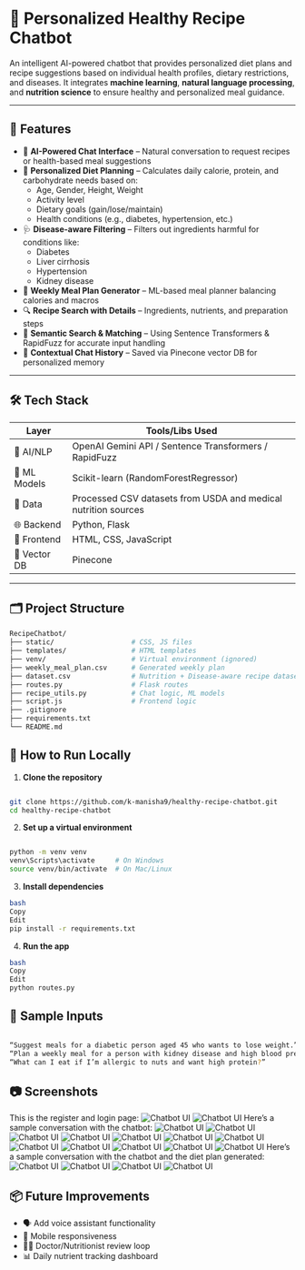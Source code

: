 # 🥗 Personalized Healthy Recipe Chatbot

An intelligent AI-powered chatbot that provides personalized diet plans and recipe suggestions based on individual health profiles, dietary restrictions, and diseases. It integrates **machine learning**, **natural language processing**, and **nutrition science** to ensure healthy and personalized meal guidance.

---

## 📌 Features

- 🧠 **AI-Powered Chat Interface** – Natural conversation to request recipes or health-based meal suggestions
- 🧬 **Personalized Diet Planning** – Calculates daily calorie, protein, and carbohydrate needs based on:
  - Age, Gender, Height, Weight
  - Activity level
  - Dietary goals (gain/lose/maintain)
  - Health conditions (e.g., diabetes, hypertension, etc.)
- 🩺 **Disease-aware Filtering** – Filters out ingredients harmful for conditions like:
  - Diabetes
  - Liver cirrhosis
  - Hypertension
  - Kidney disease
- 📅 **Weekly Meal Plan Generator** – ML-based meal planner balancing calories and macros
- 🔍 **Recipe Search with Details** – Ingredients, nutrients, and preparation steps
- 🧠 **Semantic Search & Matching** – Using Sentence Transformers & RapidFuzz for accurate input handling
- 🧠 **Contextual Chat History** – Saved via Pinecone vector DB for personalized memory

---

## 🛠️ Tech Stack

| Layer        | Tools/Libs Used                                                  |
|--------------|------------------------------------------------------------------|
| 🧠 AI/NLP     | OpenAI Gemini API / Sentence Transformers / RapidFuzz           |
| 🧪 ML Models | Scikit-learn (RandomForestRegressor)                             |
| 🧮 Data       | Processed CSV datasets from USDA and medical nutrition sources  |
| 🌐 Backend    | Python, Flask                                                    |
| 💬 Frontend   | HTML, CSS, JavaScript                                            |
| 🧠 Vector DB  | Pinecone                                                         |

---

## 🗂️ Project Structure

```bash
RecipeChatbot/
├── static/                   # CSS, JS files
├── templates/                # HTML templates
├── venv/                     # Virtual environment (ignored)
├── weekly_meal_plan.csv      # Generated weekly plan
├── dataset.csv               # Nutrition + Disease-aware recipe dataset
├── routes.py                 # Flask routes
├── recipe_utils.py           # Chat logic, ML models
├── script.js                 # Frontend logic
├── .gitignore
├── requirements.txt
└── README.md
```

## 🚀 How to Run Locally

1. **Clone the repository**
```bash

git clone https://github.com/k-manisha9/healthy-recipe-chatbot.git
cd healthy-recipe-chatbot

```
2. **Set up a virtual environment**
```bash

python -m venv venv
venv\Scripts\activate     # On Windows
source venv/bin/activate  # On Mac/Linux
```

3. **Install dependencies**
```bash
bash
Copy
Edit
pip install -r requirements.txt
```
4. **Run the app**
```bash
bash
Copy
Edit
python routes.py
```

## 🧪 Sample Inputs
```bash

“Suggest meals for a diabetic person aged 45 who wants to lose weight.”
“Plan a weekly meal for a person with kidney disease and high blood pressure.”
“What can I eat if I’m allergic to nuts and want high protein?”
```


## 📷 Screenshots
This is the register and login page:
![Chatbot UI](assets/register.jpg)
![Chatbot UI](assets/login.jpg)
Here’s a sample conversation with the chatbot:
![Chatbot UI](assets/normal1.jpg)
![Chatbot UI](assets/normal2.jpg)
![Chatbot UI](assets/normal3.jpg)
![Chatbot UI](assets/disease1.jpg)
![Chatbot UI](assets/disease2.jpg)
![Chatbot UI](assets/disease3.jpg)
![Chatbot UI](assets/details1.jpg)
![Chatbot UI](assets/details2.jpg)
![Chatbot UI](assets/search1.jpg)
![Chatbot UI](assets/search2.jpg)
![Chatbot UI](assets/search3.jpg)
![Chatbot UI](assets/search4.jpg)
Here’s a sample conversation with the chatbot and the diet plan generated:
![Chatbot UI](assets/diet1.jpg)
![Chatbot UI](assets/diet2.jpg)
![Chatbot UI](assets/diet3.jpg)
![Chatbot UI](assets/diet4.jpg)





## 📦 Future Improvements
- 🗣️ Add voice assistant functionality
- 📲 Mobile responsiveness
- 🧑‍⚕️ Doctor/Nutritionist review loop
- 📊 Daily nutrient tracking dashboard
